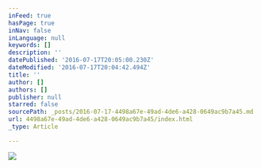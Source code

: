 ```yaml
---
inFeed: true
hasPage: true
inNav: false
inLanguage: null
keywords: []
description: ''
datePublished: '2016-07-17T20:05:00.230Z'
dateModified: '2016-07-17T20:04:42.494Z'
title: ''
author: []
authors: []
publisher: null
starred: false
sourcePath: _posts/2016-07-17-4498a67e-49ad-4de6-a428-0649ac9b7a45.md
url: 4498a67e-49ad-4de6-a428-0649ac9b7a45/index.html
_type: Article

---
```

![](https://the-grid-user-content.s3-us-west-2.amazonaws.com/2eb85c19-021a-45cf-817a-52bca53958a2.jpg)